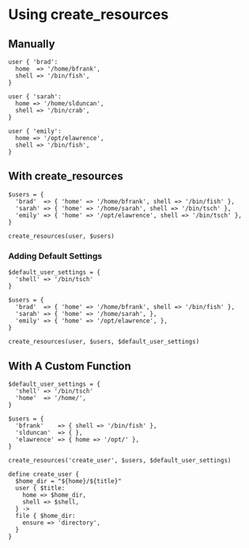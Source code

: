 # Using create_resources

## Manually

	user { 'brad':
	  home  => '/home/bfrank',
	  shell => '/bin/fish',
	}
	
	user { 'sarah':
	  home => '/home/slduncan',
	  shell => '/bin/crab',
	}
	
	user { 'emily':
	  home => '/opt/elawrence',
	  shell => '/bin/fish',
	}


## With create_resources

	$users = {
	  'brad'  => { 'home' => '/home/bfrank', shell => '/bin/fish' },
	  'sarah' => { 'home' => '/home/sarah', shell => '/bin/tsch' },
	  'emily' => { 'home' => '/opt/elawrence', shell => '/bin/tsch' },
	}
	
	create_resources(user, $users)


### Adding Default Settings

	$default_user_settings = {
	  'shell' => '/bin/tsch'
	}
	
	$users = {
	  'brad'  => { 'home' => '/home/bfrank', shell => '/bin/fish' },
	  'sarah' => { 'home' => '/home/sarah', },
	  'emily' => { 'home' => '/opt/elawrence', },
	}
	
	create_resources(user, $users, $default_user_settings)


## With A Custom Function

	$default_user_settings = {
	  'shell' => '/bin/tsch'
	  'home'  => '/home/',
	}
	
	$users = {
	  'bfrank'    => { shell => '/bin/fish' },
	  'slduncan'  => { },
	  'elawrence' => { home => '/opt/' },
	}
	
	create_resources('create_user', $users, $default_user_settings)
	
	define create_user {
	  $home_dir = "${home}/${title}"
	  user { $title:
	    home => $home_dir,
	    shell => $shell,
	  } ->
	  file { $home_dir:
	    ensure => 'directory',
	  }
	}
